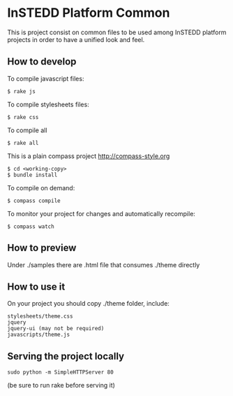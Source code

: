 # InSTEDD Platform Common

This is project consist on common files to be used among InSTEDD platform projects in order to have a unified look and feel.

## How to develop

To compile javascript files:

    $ rake js
    
To compile stylesheets files:

    $ rake css

To compile all

    $ rake all

This is a plain compass project http://compass-style.org

    $ cd <working-copy>
    $ bundle install

To compile on demand:

    $ compass compile

To monitor your project for changes and automatically recompile:

    $ compass watch

## How to preview

Under ./samples there are .html file that consumes ./theme directly

## How to use it

On your project you should copy ./theme folder, include:

    stylesheets/theme.css
    jquery
    jquery-ui (may not be required)
    javascripts/theme.js

## Serving the project locally

    sudo python -m SimpleHTTPServer 80

(be sure to run rake before serving it)
